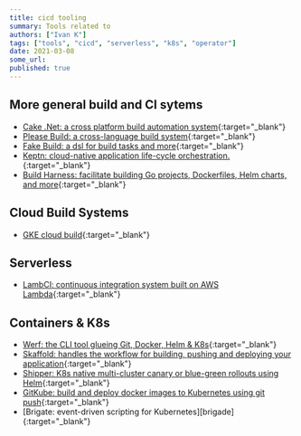 ```yaml
---
title: cicd tooling
summary: Tools related to
authors: ["Ivan K"]
tags: ["tools", "cicd", "serverless", "k8s", "operator"]
date: 2021-03-08
some_url:
published: true
---
```


## More general build and CI sytems

- [Cake .Net: a cross platform build automation system](https://github.com/cake-build/cake){:target="_blank"}
- [Please Build: a cross-language build system](https://please.build){:target="_blank"}
- [Fake Build: a dsl for build tasks and more](https://fake.build){:target="_blank"}
- [Keptn: cloud-native application life-cycle orchestration.](https://github.com/keptn/keptn){:target="_blank"}
- [Build Harness: facilitate building Go projects, Dockerfiles, Helm charts, and more][cloudposse-harness]{:target="_blank"}

## Cloud Build Systems

- [GKE cloud build][gke-cloud-build]{:target="_blank"}

## Serverless

- [LambCI: continuous integration system built on AWS Lambda](https://github.com/lambci/lambci){:target="_blank"}

## Containers & K8s

- [Werf: the CLI tool glueing Git, Docker, Helm & K8s](https://werf.io/){:target="_blank"}
- [Skaffold: handles the workflow for building, pushing and deploying your application](https://skaffold.dev){:target="_blank"}
- [Shipper: K8s native multi-cluster canary or blue-green rollouts using Helm][snipper]{:target="_blank"}
- [GitKube: build and deploy docker images to Kubernetes using git push][gitkube]{:target="_blank"}
- [Brigate: event-driven scripting for Kubernetes][brigade]{:target="_blank"}

<!-- resources -->

[gke-cloud-build]: https://github.com/GoogleCloudPlatform/gke-gitops-tutorial-cloudbuild
[brigate]: https://github.com/brigadecore/brigade
[gitkube]: https://github.com/hasura/gitkube
[snipper]: https://github.com/bookingcom/shipper
[cloudposse-harness]: https://github.com/cloudposse/build-harness
